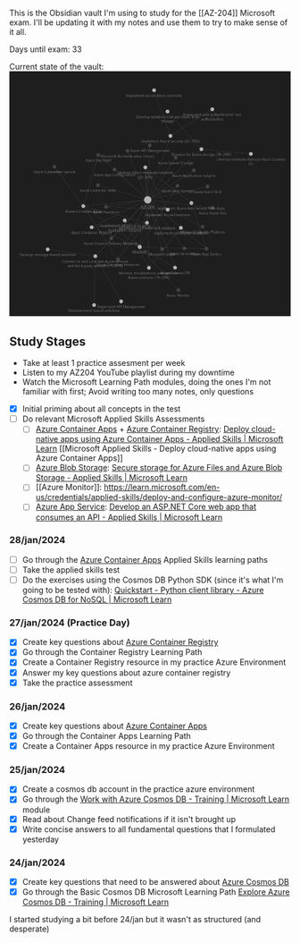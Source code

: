 This is the Obsidian vault I'm using to study for the [[AZ-204]] Microsoft exam. I'll be updating it with my notes and use them to try to make sense of it all.

Days until exam: 33

Current state of the vault:
![](media/Pasted%20image%2020240127093300.png)
## Study Stages
- Take at least 1 practice assesment per week
- Listen to my AZ204 YouTube playlist during my downtime
- Watch the Microsoft Learning Path modules, doing the ones I'm not familiar with first; Avoid writing too many notes, only questions
- [x] Initial priming about all concepts in the test
- [ ] Do relevant Microsoft Applied Skills Assessments
	- [ ] [Azure Container Apps](Azure%20Container%20Apps.md) + [Azure Container Registry](Azure%20Container%20Registry): [Deploy cloud-native apps using Azure Container Apps - Applied Skills | Microsoft Learn](https://learn.microsoft.com/en-us/credentials/applied-skills/deploy-cloud-native-apps-using-azure-container-apps/) [[Microsoft Applied Skills - Deploy cloud-native apps using Azure Container Apps]]
	- [ ] [Azure Blob Storage](Azure%20Blob%20Storage): [Secure storage for Azure Files and Azure Blob Storage - Applied Skills | Microsoft Learn](https://learn.microsoft.com/en-us/credentials/applied-skills/secure-storage-azure-files-azure-blob-storage/)
	- [ ] [[Azure Monitor]]: https://learn.microsoft.com/en-us/credentials/applied-skills/deploy-and-configure-azure-monitor/
	- [ ] [Azure App Service](Azure%20App%20Service): [Develop an ASP.NET Core web app that consumes an API - Applied Skills | Microsoft Learn](https://learn.microsoft.com/en-us/credentials/applied-skills/develop-an-aspnet-core-web-app-that-consumes-an-api/)

### 28/jan/2024
- [ ] Go through the [Azure Container Apps](Azure%20Container%20Apps.md) Applied Skills learning paths
- [ ] Take the applied skills test
- [ ] Do the exercises using the Cosmos DB Python SDK (since it's what I'm going to be tested with): [Quickstart - Python client library - Azure Cosmos DB for NoSQL | Microsoft Learn](https://learn.microsoft.com/en-us/azure/cosmos-db/nosql/quickstart-python?pivots=devcontainer-codespace)
### 27/jan/2024 (Practice Day)
- [x] Create key questions about [Azure Container Registry](Azure%20Container%20Registry)
- [x] Go through the Container Registry Learning Path
- [x] Create a Container Registry resource in my practice Azure Environment
- [x] Answer my key questions about azure container registry
- [x] Take the practice assessment
### 26/jan/2024
- [x] Create key questions about [Azure Container Apps](Azure%20Container%20Apps)
- [x] Go through the Container Apps Learning Path
- [x] Create a Container Apps resource in my practice Azure Environment
### 25/jan/2024
- [x] Create a cosmos db account in the practice azure environment
- [x] Go through the [Work with Azure Cosmos DB - Training | Microsoft Learn](https://learn.microsoft.com/en-us/training/modules/work-with-cosmos-db/) module
- [x] Read about Change feed notifications if it isn't brought up
- [x] Write concise answers to all fundamental questions that I formulated yesterday
### 24/jan/2024
- [x] Create key questions that need to be answered about [Azure Cosmos DB](Azure%20Cosmos%20DB.md)
- [x] Go through the Basic Cosmos DB Microsoft Learning Path [Explore Azure Cosmos DB - Training | Microsoft Learn](https://learn.microsoft.com/en-us/training/modules/explore-azure-cosmos-db/)

I started studying a bit before 24/jan but it wasn't as structured (and desperate)